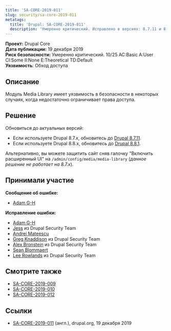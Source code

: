 ```yaml
---
title: 'SA-CORE-2019-011'
slug: security/sa-core-2019-011
metatags:
  title: 'Drupal: SA-CORE-2019-011'
  description: 'Умеренно критический. Исправлено в версиях: 8.7.11 и 8.8.1.'
---
```


**Проект:** Drupal Core\
**Дата публикации:** 19 декабря 2019\
**Риск безопасности:** Умеренно критический. 10/25 AC:Basic A:User CI:Some II:None E:Theoretical TD:Default\
**Уязвимость**: Обход доступа

## Описание

Модуль Media Library имеет уязвимость в безопасности в некоторых случаях, когда недостаточно ограничивает права доступа.

## Решение

Обновиться до актуальных версий:

- Если используете Drupal 8.7.x, обновитесь до [Drupal 8.7.11](../../../8/releases/8.7.x/8.7.11/index.md).
- Если используете Drupal 8.8.x, обновитесь до [Drupal 8.8.1](../../../8/releases/8.8.x/8.8.1/index.md).

Альтернативно, вы можете защитить сайт сняв галочку "Включить расширенный UI" на `/admin/config/media/media-library` (_данное решение не работает на 8.7.x_). 

## Принимали участие

**Сообщение об ошибке:**

- [Adam G-H ](https://www.drupal.org/user/205645)

**Исправление ошибки:**

- [Adam G-H ](https://www.drupal.org/user/205645)
- [Jess](https://www.drupal.org/user/65776) из Drupal Security Team
- [Andrei Mateescu](https://www.drupal.org/user/729614)
- [Greg Knaddison](https://www.drupal.org/user/36762) из Drupal Security Team
- [Alex Bronstein](https://www.drupal.org/user/78040) из Drupal Security Team
- [Sean Blommaert](https://www.drupal.org/user/545912)
- [Lee Rowlands](https://www.drupal.org/user/395439) из Drupal Security Team

## Смотрите также

- [SA-CORE-2019-009](../2019-009/index.md)
- [SA-CORE-2019-010](../2019-010/index.md)
- [SA-CORE-2019-012](../2019-012/index.md)

## Ссылки

- [SA-CORE-2019-011](https://www.drupal.org/SA-CORE-2019-011) (англ.), drupal.org, 19 декабря 2019